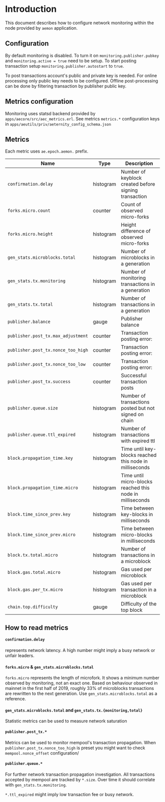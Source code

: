 # Introduction

This document describes how to configure network monitoring within the node provided by `aemon` application.

## Configuration

By default monitoring is disabled. To turn it on `monitoring.publisher.pubkey` and `monitoring.active = true` need to be setup. To start posting transaction setup `monitoring.publisher.autostart` to `true`.

To post transactions account's public and private key is needed. For online processing only public key needs to be configured. Offline post-processing can be done by filtering transaction by publisher public key.

## Metrics configuration

Monitoring uses statsd backend provided by `apps/aecore/src/aec_metrics.erl`. See metrics `metrics.*` configuration keys in `apps/aeutils/priv/aeternity_config_schema.json`

## Metrics

Each metric uses `ae.epoch.aemon.` prefix.

Name                               | Type      | Description
---------------------------------- | --------- | -----------
`confirmation.delay`               | histogram | Number of keyblock created before signing transaction
`forks.micro.count`                | counter   | Count of observed micro-forks
`forks.micro.height`               | histogram | Height difference of observed micro-forks
`gen_stats.microblocks.total`      | histogram | Number of microblocks in a generation
`gen_stats.tx.monitoring`          | histogram | Number of monitoring transactions in a generation
`gen_stats.tx.total`               | histogram | Number of transactions in a generation
`publisher.balance`                | gauge     | Publisher balance
`publisher.post_tx.max_adjustment` | counter   | Transaction posting error:
`publisher.post_tx.nonce_too_high` | counter   | Transaction posting error:
`publisher.post_tx.nonce_too_low`  | counter   | Transaction posting error:
`publisher.post_tx.success`        | counter   | Successful transaction posts
`publisher.queue.size`             | histogram | Number of transactions posted but not signed on chain
`publisher.queue.ttl_expired`      | histogram | Number of transactions with expired ttl
`block.propagation_time.key`       | histogram | Time until key-blocks reached this node in milliseconds
`block.propagation_time.micro`     | histogram | Time until micro-blocks reached this node in milliseconds
`block.time_since_prev.key`        | histogram | Time between key-blocks in milliseconds
`block.time_since_prev.micro`      | histogram | Time between micro-blocks in milliseconds
`block.tx.total.micro`             | histogram | Number of transactions in a microblock
`block.gas.total.micro`            | histogram | Gas used per microblock
`block.gas.per_tx.micro`           | histogram | Gas used per transaction in a microblock
`chain.top.difficulty`             | gauge     | Difficulty of the top block

## How to read metrics

#### `confirmation.delay`
represents network latency. A high number might imply a busy network or unfair leaders.

#### `forks.micro` & `gen_stats.microblocks.total`
`forks.micro` represents the length of microfork. It shows a minimum number observed by monitoring, not an exact one. Based on behaviour observed in mainnet in the first half of 2019, roughly 33% of microblocks transactions are rewritten to the next generation. Use `gen_stats.microblocks.total` as a reference.

#### `gen_stats.microblocks.total` and `gen_stats.tx.{monitoring,total}`
Statistic metrics can be used to measure network saturation

#### `publisher.post_tx.*`
Metrics can be used to monitor mempool's transaction propagation. When `publisher.post_tx.nonce_too_high` is preset you might want to check `mempool.nonce_offset` configuration/

#### `publisher.queue.*`
For further network transaction propagation investigation. All transactions accepted by mempool are tracked by `*.size`. Over time it should correlate with `gen_stats.tx.monitoring`.

`*.ttl_expired` might imply low transaction fee or busy network.
